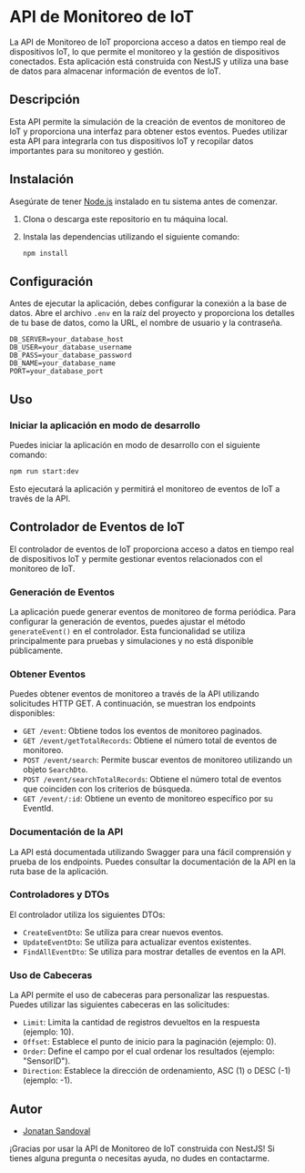 # API de Monitoreo de IoT

La API de Monitoreo de IoT proporciona acceso a datos en tiempo real de dispositivos IoT, lo que permite el monitoreo y la gestión de dispositivos conectados. Esta aplicación está construida con NestJS y utiliza una base de datos para almacenar información de eventos de IoT.

## Descripción

Esta API permite la simulación de la creación de eventos de monitoreo de IoT y proporciona una interfaz para obtener estos eventos. Puedes utilizar esta API para integrarla con tus dispositivos IoT y recopilar datos importantes para su monitoreo y gestión.

## Instalación

Asegúrate de tener [Node.js](https://nodejs.org/) instalado en tu sistema antes de comenzar.

1. Clona o descarga este repositorio en tu máquina local.

2. Instala las dependencias utilizando el siguiente comando:

   ```bash
   npm install
   ```

## Configuración

Antes de ejecutar la aplicación, debes configurar la conexión a la base de datos. Abre el archivo `.env` en la raíz del proyecto y proporciona los detalles de tu base de datos, como la URL, el nombre de usuario y la contraseña.

```env
DB_SERVER=your_database_host
DB_USER=your_database_username
DB_PASS=your_database_password
DB_NAME=your_database_name
PORT=your_database_port
```

## Uso

### Iniciar la aplicación en modo de desarrollo

Puedes iniciar la aplicación en modo de desarrollo con el siguiente comando:

```bash
npm run start:dev
```

Esto ejecutará la aplicación y permitirá el monitoreo de eventos de IoT a través de la API.

## Controlador de Eventos de IoT

El controlador de eventos de IoT proporciona acceso a datos en tiempo real de dispositivos IoT y permite gestionar eventos relacionados con el monitoreo de IoT.

### Generación de Eventos

La aplicación puede generar eventos de monitoreo de forma periódica. Para configurar la generación de eventos, puedes ajustar el método `generateEvent()` en el controlador. Esta funcionalidad se utiliza principalmente para pruebas y simulaciones y no está disponible públicamente.

### Obtener Eventos

Puedes obtener eventos de monitoreo a través de la API utilizando solicitudes HTTP GET. A continuación, se muestran los endpoints disponibles:

- `GET /event`: Obtiene todos los eventos de monitoreo paginados.
- `GET /event/getTotalRecords`: Obtiene el número total de eventos de monitoreo.
- `POST /event/search`: Permite buscar eventos de monitoreo utilizando un objeto `SearchDto`.
- `POST /event/searchTotalRecords`: Obtiene el número total de eventos que coinciden con los criterios de búsqueda.
- `GET /event/:id`: Obtiene un evento de monitoreo específico por su EventId.

### Documentación de la API

La API está documentada utilizando Swagger para una fácil comprensión y prueba de los endpoints. Puedes consultar la documentación de la API en la ruta base de la aplicación.

### Controladores y DTOs

El controlador utiliza los siguientes DTOs:

- `CreateEventDto`: Se utiliza para crear nuevos eventos.
- `UpdateEventDto`: Se utiliza para actualizar eventos existentes.
- `FindAllEventDto`: Se utiliza para mostrar detalles de eventos en la API.

### Uso de Cabeceras

La API permite el uso de cabeceras para personalizar las respuestas. Puedes utilizar las siguientes cabeceras en las solicitudes:

- `Limit`: Limita la cantidad de registros devueltos en la respuesta (ejemplo: 10).
- `Offset`: Establece el punto de inicio para la paginación (ejemplo: 0).
- `Order`: Define el campo por el cual ordenar los resultados (ejemplo: "SensorID").
- `Direction`: Establece la dirección de ordenamiento, ASC (1) o DESC (-1) (ejemplo: -1).

## Autor

- [Jonatan Sandoval](https://github.com/Jonatan-ESG)

¡Gracias por usar la API de Monitoreo de IoT construida con NestJS! Si tienes alguna pregunta o necesitas ayuda, no dudes en contactarme.
